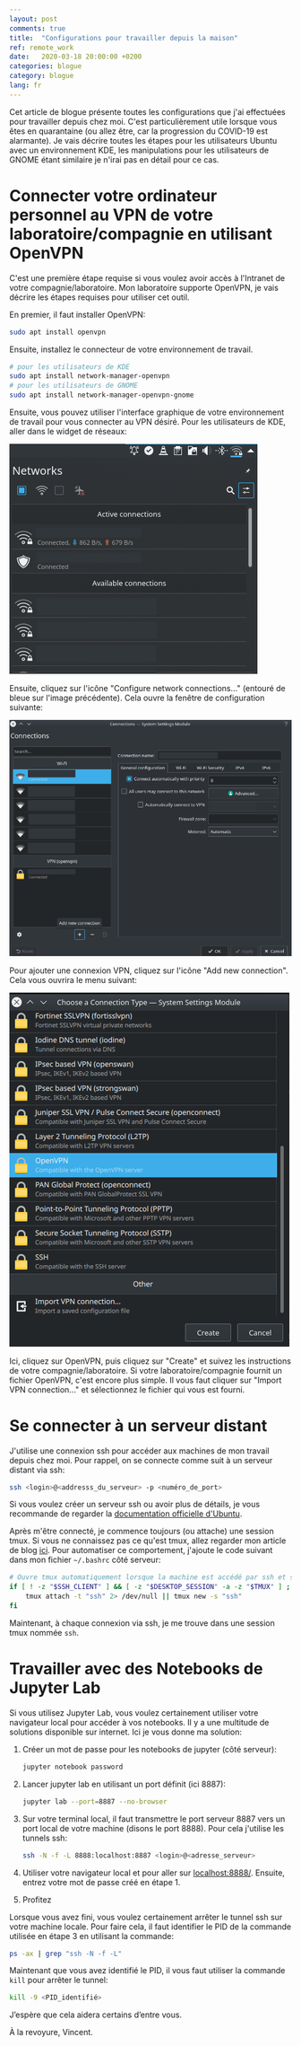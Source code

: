 ```yaml
---
layout: post
comments: true
title:  "Configurations pour travailler depuis la maison"
ref: remote_work
date:   2020-03-18 20:00:00 +0200
categories: blogue
category: blogue
lang: fr
---
```


Cet article de blogue présente toutes les configurations que j'ai effectuées pour travailler depuis chez moi.
C'est particulièrement utile lorsque vous êtes en quarantaine (ou allez être, car la progression du COVID-19 est alarmante).
Je vais décrire toutes les étapes pour les utilisateurs Ubuntu avec un environnement KDE, les manipulations pour les utilisateurs de GNOME étant similaire je n'irai pas en détail pour ce cas.

# Connecter votre ordinateur personnel au VPN de votre laboratoire/compagnie en utilisant OpenVPN

C'est une première étape requise si vous voulez avoir accès à l'Intranet de votre compagnie/laboratoire.
Mon laboratoire supporte OpenVPN, je vais décrire les étapes requises pour utiliser cet outil.

En premier, il faut installer OpenVPN:

```bash
sudo apt install openvpn
```

Ensuite, installez le connecteur de votre environnement de travail.

```bash
# pour les utilisateurs de KDE
sudo apt install network-manager-openvpn
# pour les utilisateurs de GNOME
sudo apt install network-manager-openvpn-gnome
```

Ensuite, vous pouvez utiliser l'interface graphique de votre environnement de travail pour vous connecter au VPN désiré.
Pour les utilisateurs de KDE, aller dans le widget de réseaux:

![widget réseaux](/assets/images/work_at_home/Network_widget.png)

Ensuite, cliquez sur l'icône "Configure network connections..."  (entouré de bleue sur l'image précédente).
Cela ouvre la fenêtre de configuration suivante:

![Menu réseaux](/assets/images/work_at_home/Network_menu.png)

Pour ajouter une connexion VPN, cliquez sur l'icône "Add new connection".
Cela vous ouvrira le menu suivant:

![Options VPN](/assets/images/work_at_home/VPN_options.png)

Ici, cliquez sur OpenVPN, puis cliquez sur "Create" et suivez les instructions de votre compagnie/laboratoire.
Si votre laboratoire/compagnie fournit un fichier OpenVPN, c'est encore plus simple.
Il vous faut cliquer sur "Import VPN connection..." et sélectionnez le fichier qui vous est fourni.

# Se connecter à un serveur distant

J'utilise une connexion ssh pour accéder aux machines de mon travail depuis chez moi.
Pour rappel, on se connecte comme suit à un serveur distant via ssh:

```bash
ssh <login>@<addresss_du_serveur> -p <numéro_de_port>
```

Si vous voulez créer un serveur ssh ou avoir plus de détails, je vous recommande de regarder la [documentation officielle d'Ubuntu](https://help.ubuntu.com/lts/serverguide/openssh-server.html).

Après m'être connecté, je commence toujours (ou attache) une session tmux.
Si vous ne connaissez pas ce qu'est tmux, allez regarder mon article de blog [ici](/blogue/dev/2019/09/23/multiplexeur-de-terminaux.html).
Pour automatiser ce comportement, j'ajoute le code suivant dans mon fichier `~/.bashrc` côté serveur:
```bash
# Ouvre tmux automatiquement lorsque la machine est accédé par ssh et sans serveur X
if [ ! -z "$SSH_CLIENT" ] && [ -z "$DESKTOP_SESSION" -a -z "$TMUX" ] ; then
    tmux attach -t "ssh" 2> /dev/null || tmux new -s "ssh"
fi
```

Maintenant, à chaque connexion via ssh, je me trouve dans une session tmux nommée `ssh`.

# Travailler avec des Notebooks de Jupyter Lab

Si vous utilisez Jupyter Lab, vous voulez certainement utiliser votre navigateur local pour accéder à vos notebooks.
Il y a une multitude de solutions disponible sur internet.
Ici je vous donne ma solution:
1. Créer un mot de passe pour les notebooks de jupyter (côté serveur):
    ```bash
    jupyter notebook password
    ```
2. Lancer jupyter lab en utilisant un port définit (ici 8887):
    ```bash
    jupyter lab --port=8887 --no-browser
    ```
3. Sur votre terminal local, il faut transmettre le port serveur 8887 vers un port local de votre machine (disons le port 8888).
    Pour cela j'utilise les tunnels ssh:
    ```bash
    ssh -N -f -L 8888:localhost:8887 <login>@<adresse_serveur>
    ```
4. Utiliser votre navigateur local et pour aller sur [localhost:8888/](localhost:8888/).
    Ensuite, entrez votre mot de passe créé en étape 1.

5. Profitez

Lorsque vous avez fini, vous voulez certainement arrêter le tunnel ssh sur votre machine locale.
Pour faire cela, il faut identifier le PID de la commande utilisée en étape 3 en utilisant la commande:
```bash
ps -ax | grep "ssh -N -f -L"
```
Maintenant que vous avez identifié le PID, il vous faut utiliser la commande `kill` pour arrêter le tunnel:
```bash
kill -9 <PID_identifié>
```

J’espère que cela aidera certains d’entre vous.

À la revoyure, Vincent.

